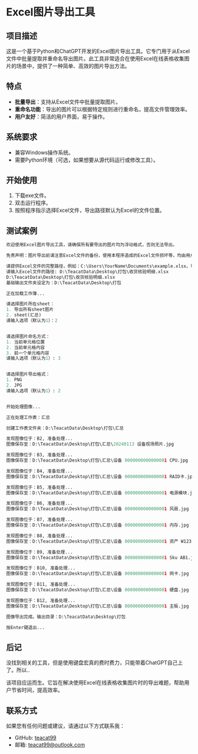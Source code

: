 # Excel图片导出工具

## 项目描述

这是一个基于Python和ChatGPT开发的Excel图片导出工具。它专门用于从Excel文件中批量提取并重命名导出图片。此工具非常适合在使用Excel在线表格收集图片的场景中，提供了一种简单、高效的图片导出方法。

## 特点

- **批量导出**：支持从Excel文件中批量提取图片。
- **重命名功能**：导出的图片可以根据特定规则进行重命名，提高文件管理效率。
- **用户友好**：简洁的用户界面，易于操作。

## 系统要求

- 兼容Windows操作系统。
- 需要Python环境（可选，如果想要从源代码运行或修改工具）。

## 开始使用

1. 下载exe文件。
2. 双击运行程序。
3. 按照程序指示选择Excel文件，导出路径默认为Excel的文件位置。

## 测试案例

```python
欢迎使用Excel图片导出工具，请确保所有要导出的图片均为浮动格式，否则无法导出。

免责声明：图片导出前请注意Excel文件的备份，使用本程序造成的Excel文件损坏等，均由用户自行承担，与作者无关。

请提供Excel文件的完整路径，例如：C:\Users\YourName\Documents\example.xlsx，可以使用 Ctrl+Z 加回车退出输入。
请输入Excel文件的路径: D:\TeacatData\Desktop\打包\收货核验明细.xlsx
D:\TeacatData\Desktop\打包\收货核验明细.xlsx
基础输出文件夹设定为：D:\TeacatData\Desktop\打包

正在加载工作簿...

请选择图片所在sheet：
1. 导出所有sheet图片
2. sheet(汇总)
请输入选项（默认为1）：2


请选择图片命名方式：
1. 当前单元格位置
2. 当前单元格内容
3. 前一个单元格内容
请输入选项（默认为1）: 3


请选择图片导出格式：
1. PNG
2. JPG
请输入选项（默认为1）: 2


开始处理图像...

正在处理工作表：汇总

创建工作表文件夹：D:\TeacatData\Desktop\打包\汇总

发现图像位于：B2, 准备处理...
图像保存至：D:\TeacatData\Desktop\打包\汇总\20240113 设备现场照片.jpg

发现图像位于：B3, 准备处理...
图像保存至：D:\TeacatData\Desktop\打包\汇总\设备 0000000000000001 CPU.jpg

发现图像位于：B4, 准备处理...
图像保存至：D:\TeacatData\Desktop\打包\汇总\设备 0000000000000001 RAID卡.jpg

发现图像位于：B5, 准备处理...
图像保存至：D:\TeacatData\Desktop\打包\汇总\设备 0000000000000001 电源模块.jpg

发现图像位于：B6, 准备处理...
图像保存至：D:\TeacatData\Desktop\打包\汇总\设备 0000000000000001 风扇.jpg

发现图像位于：B7, 准备处理...
图像保存至：D:\TeacatData\Desktop\打包\汇总\设备 0000000000000001 内存.jpg

发现图像位于：B8, 准备处理...
图像保存至：D:\TeacatData\Desktop\打包\汇总\设备 0000000000000001 资产 W1234567890.jpg

发现图像位于：B9, 准备处理...
图像保存至：D:\TeacatData\Desktop\打包\汇总\设备 0000000000000001 Sku AB1.jpg

发现图像位于：B10, 准备处理...
图像保存至：D:\TeacatData\Desktop\打包\汇总\设备 0000000000000001 网卡.jpg

发现图像位于：B11, 准备处理...
图像保存至：D:\TeacatData\Desktop\打包\汇总\设备 0000000000000001 硬盘.jpg

发现图像位于：B12, 准备处理...
图像保存至：D:\TeacatData\Desktop\打包\汇总\设备 0000000000000001 主板.jpg

图像导出完成。输出目录：D:\TeacatData\Desktop\打包

按Enter键退出...
```

## 后记

没找到相关的工具，但是使用键盘宏真的费时费力，只能带着ChatGPT自己上了。所以..

该项目应运而生。它旨在解决使用Excel在线表格收集图片时的导出难题，帮助用户节省时间，提高效率。


## 联系方式

如果您有任何问题或建议，请通过以下方式联系我：

- GitHub: [teacat99](https://github.com/teacat99)
- 邮箱: teacat99@outlook.com

